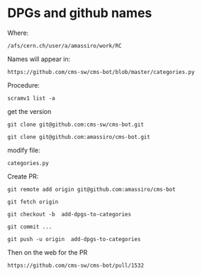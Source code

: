 DPGs and github names
====


Where:

    /afs/cern.ch/user/a/amassiro/work/RC

Names will appear in:

    https://github.com/cms-sw/cms-bot/blob/master/categories.py

    

Procedure:

    scramv1 list -a

get the version

    git clone git@github.com:cms-sw/cms-bot.git

    git clone git@github.com:amassiro/cms-bot.git
    
modify file:

    categories.py
    
    
Create PR:

    git remote add origin git@github.com:amassiro/cms-bot

    git fetch origin

    git checkout -b  add-dpgs-to-categories
    
    git commit ...
       
    git push -u origin  add-dpgs-to-categories
    
    
Then on the web for the PR

    https://github.com/cms-sw/cms-bot/pull/1532
    
    
    
    
    
    
